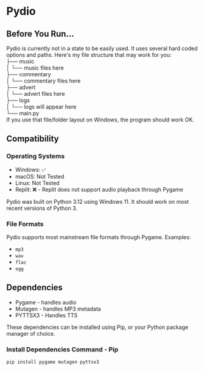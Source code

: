 # Pydio
## Before You Run...
Pydio is currently not in a state to be easily used. It uses several hard coded options and paths. Here's my file structure that may work for you:\
├── music\
│   └── music files here\
├── commentary\
│   └── commentary files here\
├── advert\
│   └── advert files here\
├── logs\
│   └── logs will appear here\
└── main.py\
If you use that file/folder layout on Windows, the program should work OK.
## Compatibility
### Operating Systems
- Windows: ✅️
- macOS: Not Tested
- Linux: Not Tested
- Replit: ❌️ - Replit does not support audio playback through Pygame

Pydio was built on Python 3.12 using Windows 11. It should work on most recent versions of Python 3.

### File Formats
Pydio supports most mainstream file formats through Pygame.
Examples:
- `mp3`
- `wav`
- `flac`
- `ogg`

## Dependencies
- Pygame - handles audio
- Mutagen - handles MP3 metadata
- PYTTSX3 - Handles TTS

These dependencies can be installed using Pip, or your Python package manager of choice.
### Install Dependencies Command - Pip
`pip install pygame mutagen pyttsx3`
